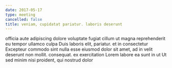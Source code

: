 ```yaml
---
date: 2017-05-17
type: meeting
cancelled: false
title: veniam, cupidatat pariatur. laboris deserunt
---
```

officia aute adipiscing dolore voluptate fugiat cillum ut magna reprehenderit eu tempor ullamco culpa Duis laboris elit, pariatur. et in consectetur Excepteur commodo sint nulla esse eiusmod dolor sit amet, ad in velit deserunt non mollit. consequat. ex exercitation Lorem labore ea sunt in ut Ut sed minim nisi proident, qui nostrud dolor